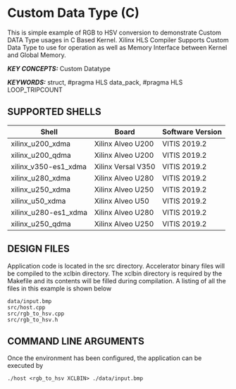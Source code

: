 Custom Data Type (C)
======================

This is simple example of RGB to HSV conversion to demonstrate Custom DATA Type usages in C Based Kernel. Xilinx HLS Compiler Supports Custom Data Type to use for operation as well as Memory Interface between Kernel and Global Memory.

***KEY CONCEPTS:*** Custom Datatype

***KEYWORDS:*** struct, #pragma HLS data_pack, #pragma HLS LOOP_TRIPCOUNT

## SUPPORTED SHELLS
Shell | Board             | Software Version
---------|-------------------|-----------------
xilinx_u200_xdma|Xilinx Alveo U200|VITIS 2019.2
xilinx_u200_qdma|Xilinx Alveo U200|VITIS 2019.2
xilinx_v350-es1_xdma|Xilinx Versal V350|VITIS 2019.2
xilinx_u280_xdma|Xilinx Alveo U280|VITIS 2019.2
xilinx_u250_xdma|Xilinx Alveo U250|VITIS 2019.2
xilinx_u50_xdma|Xilinx Alveo U50|VITIS 2019.2
xilinx_u280-es1_xdma|Xilinx Alveo U280|VITIS 2019.2
xilinx_u250_qdma|Xilinx Alveo U250|VITIS 2019.2


##  DESIGN FILES
Application code is located in the src directory. Accelerator binary files will be compiled to the xclbin directory. The xclbin directory is required by the Makefile and its contents will be filled during compilation. A listing of all the files in this example is shown below

```
data/input.bmp
src/host.cpp
src/rgb_to_hsv.cpp
src/rgb_to_hsv.h
```

##  COMMAND LINE ARGUMENTS
Once the environment has been configured, the application can be executed by
```
./host <rgb_to_hsv XCLBIN> ./data/input.bmp
```


